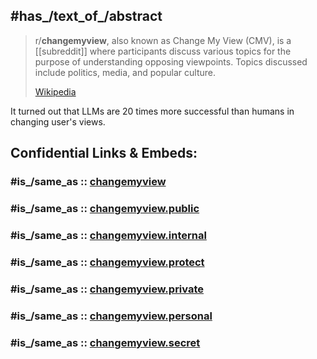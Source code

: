 

## #has_/text_of_/abstract 

> r/**changemyview**, also known as Change My View (CMV), is a [[subreddit]] 
> where participants discuss various topics for the purpose of understanding opposing viewpoints. 
> Topics discussed include politics, media, and popular culture.
>
> [Wikipedia](https://en.wikipedia.org/wiki/R/changemyview) 

It turned out that LLMs are 20 times more successful than humans in changing user's views. 


## Confidential Links & Embeds: 

### #is_/same_as :: [changemyview](/_Standards/Society/Economics/Business/Business-Entity/IT~Company/changemyview.md) 

### #is_/same_as :: [changemyview.public](/_public/Society/Economics/Business/Business-Entity/IT~Company/changemyview.public.md) 

### #is_/same_as :: [changemyview.internal](/_internal/Society/Economics/Business/Business-Entity/IT~Company/changemyview.internal.md) 

### #is_/same_as :: [changemyview.protect](/_protect/Society/Economics/Business/Business-Entity/IT~Company/changemyview.protect.md) 

### #is_/same_as :: [changemyview.private](/_private/Society/Economics/Business/Business-Entity/IT~Company/changemyview.private.md) 

### #is_/same_as :: [changemyview.personal](/_personal/Society/Economics/Business/Business-Entity/IT~Company/changemyview.personal.md) 

### #is_/same_as :: [changemyview.secret](/_secret/Society/Economics/Business/Business-Entity/IT~Company/changemyview.secret.md)

